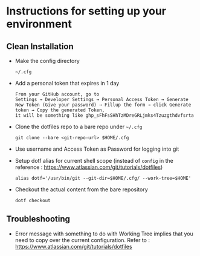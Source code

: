 # Instructions for setting up your environment

## Clean Installation
- Make the config directory

  `~/.cfg`

- Add a personal token that expires in 1 day
  
  ```text
  From your GitHub account, go to 
  Settings → Developer Settings → Personal Access Token → Generate New Token (Give your password) → Fillup the form → click Generate token → Copy the generated Token,
  it will be something like ghp_sFhFsSHhTzMDreGRLjmks4Tzuzgthdvfsrta
  ```
  
- Clone the dotfiles repo to a bare repo under `~/.cfg`

  `git clone --bare <git-repo-url> $HOME/.cfg`

- Use username and Access Token as Password for logging into git

- Setup dotf alias for current shell scope (instead of `config` in the reference : https://www.atlassian.com/git/tutorials/dotfiles)

  `alias dotf='/usr/bin/git --git-dir=$HOME/.cfg/ --work-tree=$HOME'`

- Checkout the actual content from the bare repository

  `dotf checkout`



## Troubleshooting
- Error message with something to do with Working Tree implies that you need to copy over the current configuration. Refer to : https://www.atlassian.com/git/tutorials/dotfiles
